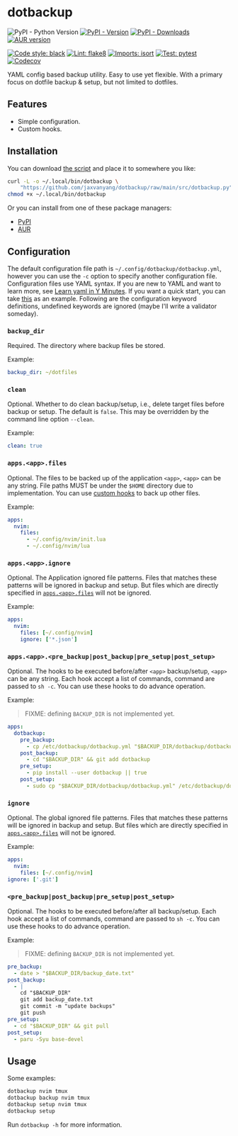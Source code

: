 # dotbackup

![PyPI - Python Version](https://img.shields.io/pypi/pyversions/dotbackup)
[![PyPI - Version](https://img.shields.io/pypi/v/dotbackup)](https://pypi.org/project/dotbackup)
[![PyPI - Downloads](https://img.shields.io/pypi/dm/dotbackup)](https://pypi.org/project/dotbackup)
[![AUR version](https://img.shields.io/aur/version/dotbackup)](https://aur.archlinux.org/packages/dotbackup)

[![Code style: black](https://img.shields.io/badge/code%20style-black-000000.svg)](https://github.com/psf/black)
[![Lint: flake8](https://img.shields.io/badge/lint-flake8-blueviolet)](https://github.com/PyCQA/flake8)
[![Imports: isort](https://img.shields.io/badge/%20imports-isort-%231674b1)](https://pycqa.github.io/isort)
[![Test: pytest](https://img.shields.io/badge/test-pytest-orange)](https://pytest.org)
[![Codecov](https://codecov.io/gh/jaxvanyang/dotbackup/graph/badge.svg)](https://codecov.io/gh/jaxvanyang/dotbackup)

YAML config based backup utility. Easy to use yet flexible. With a primary focus on
dotfile backup & setup, but not limited to dotfiles.

## Features

- Simple configuration.
- Custom hooks.

## Installation

You can download [the script](./src/dotbackup.py) and place it to somewhere you like:

```bash
curl -L -o ~/.local/bin/dotbackup \
    "https://github.com/jaxvanyang/dotbackup/raw/main/src/dotbackup.py"
chmod +x ~/.local/bin/dotbackup
```

Or you can install from one of these package managers:

- [PyPI](https://pypi.org/project/dotbackup)
- [AUR](https://aur.archlinux.org/packages/dotbackup)

## Configuration

The default configuration file path is `~/.config/dotbackup/dotbackup.yml`, however you
can use the `-c` option to specify another configuration file. Configuration files use
YAML syntax. If you are new to YAML and want to learn more, see [Learn yaml in Y Minutes](https://learnxinyminutes.com/docs/yaml).
If you want a quick start, you can take [this](./examples/dotbackup.yml) as an example.
Following are the configuration keyword definitions, undefined keywords are ignored
(maybe I'll write a validator someday).

### `backup_dir`

Required. The directory where backup files be stored.

Example:

```yaml
backup_dir: ~/dotfiles
```

### `clean`

Optional. Whether to do clean backup/setup, i.e., delete target files before backup or
setup. The default is `false`. This may be overridden by the command line option
`--clean`.

Example:

```yaml
clean: true
```

### `apps.<app>.files`

Optional. The files to be backed up of the application `<app>`, `<app>` can be any
string. File paths MUST be under the `$HOME` directory due to implementation. You can
use [custom hooks](#appsapppre_backuppost_backuppre_setuppost_setup) to back up other
files.

Example:

```yaml
apps:
  nvim:
    files:
      - ~/.config/nvim/init.lua
      - ~/.config/nvim/lua
```

### `apps.<app>.ignore`

Optional. The Application ignored file patterns. Files that matches these patterns will
be ignored in backup and setup. But files which are directly specified in [`apps.<app>.files`](#appsappfiles)
will not be ignored.

Example:

```yaml
apps:
  nvim:
    files: [~/.config/nvim]
    ignore: ['*.json']
```

### `apps.<app>.<pre_backup|post_backup|pre_setup|post_setup>`

Optional. The hooks to be executed before/after `<app>` backup/setup, `<app>` can be any
string. Each hook accept a list of commands, command are passed to `sh -c`. You can use
these hooks to do advance operation.

Example:

> FIXME: defining `BACKUP_DIR` is not implemented yet.

```yaml
apps:
  dotbackup:
    pre_backup:
      - cp /etc/dotbackup/dotbackup.yml "$BACKUP_DIR/dotbackup/dotbackup.yml"
    post_backup:
      - cd "$BACKUP_DIR" && git add dotbackup
    pre_setup:
      - pip install --user dotbackup || true
    post_setup:
      - sudo cp "$BACKUP_DIR/dotbackup/dotbackup.yml" /etc/dotbackup/dotbackup.yml
```

### `ignore`

Optional. The global ignored file patterns. Files that matches these patterns will be
ignored in backup and setup. But files which are directly specified in [`apps.<app>.files`](#appsappfiles)
will not be ignored.

Example:

```yaml
apps:
  nvim:
    files: [~/.config/nvim]
ignore: ['.git']
```

### `<pre_backup|post_backup|pre_setup|post_setup>`

Optional. The hooks to be executed before/after all backup/setup. Each hook accept a
list of commands, command are passed to `sh -c`. You can use these hooks to do advance
operation.

Example:

> FIXME: defining `BACKUP_DIR` is not implemented yet.

```yaml
pre_backup:
  - date > "$BACKUP_DIR/backup_date.txt"
post_backup:
  - |
    cd "$BACKUP_DIR"
    git add backup_date.txt
    git commit -m "update backups"
    git push
pre_setup:
  - cd "$BACKUP_DIR" && git pull
post_setup:
  - paru -Syu base-devel
```

## Usage

Some examples:

```bash
dotbackup nvim tmux
dotbackup backup nvim tmux
dotbackup setup nvim tmux
dotbackup setup
```

Run `dotbackup -h` for more information.
